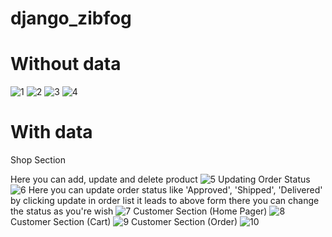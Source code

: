 # django_zibfog 
# Without data
![1](https://github.com/sanjukj36/zinfog_django/assets/85171419/03f992fc-6d9d-4cc3-9c7a-1fa039c64427)
![2](https://github.com/sanjukj36/zinfog_django/assets/85171419/958751b2-17b8-464f-9aa8-7b004f2a7e5a)
![3](https://github.com/sanjukj36/zinfog_django/assets/85171419/53e8304f-1591-46db-afca-116bf6037712)
![4](https://github.com/sanjukj36/zinfog_django/assets/85171419/5ffa36ed-6239-4f67-a8fb-8ae547d9ed41)
# With data
Shop Section

Here you can add, update and delete product 
![5](https://github.com/sanjukj36/zinfog_django/assets/85171419/9a955b39-c19b-44dc-9f5e-7ef3acf75cb4)
Updating Order Status 
![6](https://github.com/sanjukj36/zinfog_django/assets/85171419/71141624-330d-481d-936b-e68e9640078a)
Here you can update order status like 'Approved', 'Shipped', 'Delivered' by clicking update in order list
it leads to above form there you can change the status as you're wish
![7](https://github.com/sanjukj36/zinfog_django/assets/85171419/2d9ef0b1-5957-4110-93e0-2dccad17a821)
Customer Section
(Home Pager)
![8](https://github.com/sanjukj36/zinfog_django/assets/85171419/5dcdc089-64a0-4bf0-a028-c176d5fb37c2)
Customer Section
(Cart)
![9](https://github.com/sanjukj36/zinfog_django/assets/85171419/71d143ee-a896-4464-8f4f-8fb5d6511fe2)
Customer Section
(Order)
![10](https://github.com/sanjukj36/zinfog_django/assets/85171419/05d6d767-240f-49bc-add8-0654bb098347)
